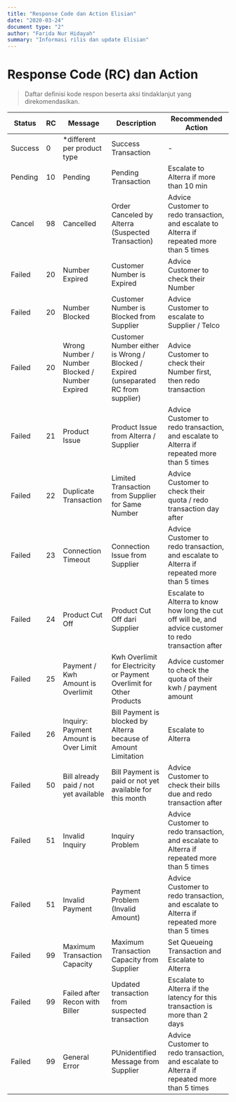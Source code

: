 ```yaml
---
title: "Response Code dan Action Elisian"
date: "2020-03-24"
document type: "2"
author: "Farida Nur Hidayah"
summary: "Informasi rilis dan update Elisian"
---
```


# **Response Code (RC) dan Action**

> Daftar definisi kode respon beserta aksi tindaklanjut yang direkomendasikan.

|**Status**| **RC** |**Message**| **Description** | **Recommended Action** |
| -------| ------ | ------------| --------------| ------------------------ |
| Success | 0 | *different per product type | Success Transaction | - |
| Pending | 10 | Pending | Pending Transaction | Escalate to Alterra if more than 10 min|
| Cancel  | 98 | Cancelled | Order Canceled by Alterra (Suspected Transaction)|Advice Customer to redo transaction, and escalate to Alterra if repeated more than 5 times|
| Failed | 20 | Number Expired | Customer Number is Expired | Advice Customer to check their Number |
| Failed | 20 | Number Blocked | Customer Number is Blocked from Supplier | Advice Customer to escalate to Supplier / Telco | 
| Failed | 20 | Wrong Number / Number Blocked / Number Expired | Customer Number either is Wrong / Blocked / Expired (unseparated RC from supplier) | Advice Customer to check their Number first, then redo transaction |
| Failed | 21 | Product Issue | Product Issue from Alterra / Supplier | Advice Customer to redo transaction, and escalate to Alterra if repeated more than 5 times |
| Failed | 22 | Duplicate Transaction | Limited Transaction from Supplier for Same Number | Advice Customer to check their quota / redo transaction day after |
| Failed | 23 | Connection Timeout | Connection Issue from Supplier |Advice Customer to redo transaction, and escalate to Alterra if repeated more than 5 times |
| Failed | 24 | Product Cut Off | Product Cut Off dari Supplier | Escalate to Alterra to know how long the cut off will be, and advice customer to redo transaction after |
| Failed | 25 | Payment / Kwh Amount is Overlimit | Kwh Overlimit for Electricity or Payment Overlimit for Other Products | Advice customer to check the quota of their kwh / payment amount |
| Failed | 26 | Inquiry: Payment Amount is Over Limit | Bill Payment is blocked by Alterra because of Amount Limitation | Escalate to Alterra |
| Failed | 50 | Bill already paid / not yet available | Bill Payment is paid or not yet available for this month | Advice Customer to check their bills due and redo transaction after |
| Failed | 51 | Invalid Inquiry | Inquiry Problem | Advice Customer to redo transaction, and escalate to Alterra if repeated more than 5 times |
| Failed | 51 | Invalid Payment | Payment Problem (Invalid Amount) | Advice Customer to redo transaction, and escalate to Alterra if repeated more than 5 times |
| Failed | 99 | Maximum Transaction Capacity | Maximum Transaction Capacity from Supplier | Set Queueing Transaction and Escalate to Alterra |
| Failed | 99 | Failed after Recon with Biller | Updated transaction from suspected transaction| Escalate to Alterra if the latency for this transaction is more than 2 days |
| Failed | 99 | General Error | PUnidentified Message from Supplier | Advice Customer to redo transaction, and escalate to Alterra if repeated more than 5 times |